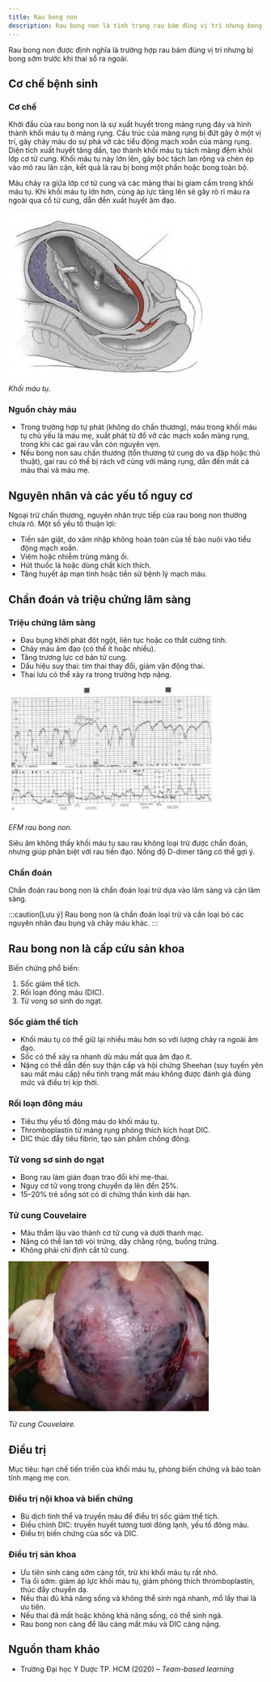 ```yaml
---
title: Rau bong non
description: Rau bong non là tình trạng rau bám đúng vị trí nhưng bong sớm trước khi thai sổ, gây nguy cơ cao cho mẹ và thai nhi.
---
```


Rau bong non được định nghĩa là trường hợp rau bám đúng vị trí nhưng bị bong sớm trước khi thai sổ ra ngoài.

## Cơ chế bệnh sinh

### Cơ chế

Khởi đầu của rau bong non là sự xuất huyết trong màng rụng đáy và hình thành khối máu tụ ở màng rụng. Cấu trúc của màng rụng bị đứt gãy ở một vị trí, gây chảy máu do sự phá vỡ các tiểu động mạch xoắn của màng rụng. Diện tích xuất huyết tăng dần, tạo thành khối máu tụ tách màng đệm khỏi lớp cơ tử cung. Khối máu tụ này lớn lên, gây bóc tách lan rộng và chèn ép vào mô rau lân cận, kết quả là rau bị bong một phần hoặc bong toàn bộ.

Máu chảy ra giữa lớp cơ tử cung và các màng thai bị giam cầm trong khối máu tụ. Khi khối máu tụ lớn hơn, cùng áp lực tăng lên sẽ gây rò rỉ máu ra ngoài qua cổ tử cung, dẫn đến xuất huyết âm đạo.

![Khối máu tụ](../../../../assets/san-khoa/rau-bong-non/khoi-mau-tu.png)

_Khối máu tụ._

### Nguồn chảy máu

- Trong trường hợp tự phát (không do chấn thương), máu trong khối máu tụ chủ yếu là máu mẹ, xuất phát từ đổ vỡ các mạch xoắn màng rụng, trong khi các gai rau vẫn còn nguyên vẹn.
- Nếu bong non sau chấn thương (tổn thương tử cung do va đập hoặc thủ thuật), gai rau có thể bị rách vỡ cùng với màng rụng, dẫn đến mất cả máu thai và máu mẹ.

## Nguyên nhân và các yếu tố nguy cơ

Ngoại trừ chấn thương, nguyên nhân trực tiếp của rau bong non thường chưa rõ. Một số yếu tố thuận lợi:

- Tiền sản giật, do xâm nhập không hoàn toàn của tế bào nuôi vào tiểu động mạch xoắn.
- Viêm hoặc nhiễm trùng màng ối.
- Hút thuốc lá hoặc dùng chất kích thích.
- Tăng huyết áp mạn tính hoặc tiền sử bệnh lý mạch máu.

## Chẩn đoán và triệu chứng lâm sàng

### Triệu chứng lâm sàng

- Đau bụng khởi phát đột ngột, liên tục hoặc co thắt cường tính.
- Chảy máu âm đạo (có thể ít hoặc nhiều).
- Tăng trương lực cơ bản tử cung.
- Dấu hiệu suy thai: tim thai thay đổi, giảm vận động thai.
- Thai lưu có thể xảy ra trong trường hợp nặng.

![EFM rau bong non](../../../../assets/san-khoa/rau-bong-non/EFM-rau-bong-non.png)

_EFM rau bong non._

Siêu âm không thấy khối máu tụ sau rau không loại trừ được chẩn đoán, nhưng giúp phân biệt với rau tiền đạo. Nồng độ D-dimer tăng có thể gợi ý.

### Chẩn đoán

Chẩn đoán rau bong non là chẩn đoán loại trừ dựa vào lâm sàng và cận lâm sàng.

:::caution[Lưu ý]
Rau bong non là chẩn đoán loại trừ và cần loại bỏ các nguyên nhân đau bụng và chảy máu khác.
:::

## Rau bong non là cấp cứu sản khoa

Biến chứng phổ biến:

1. Sốc giảm thể tích.
2. Rối loạn đông máu (DIC).
3. Tử vong sơ sinh do ngạt.

### Sốc giảm thể tích

- Khối máu tụ có thể giữ lại nhiều máu hơn so với lượng chảy ra ngoài âm đạo.
- Sốc có thể xảy ra nhanh dù máu mất qua âm đạo ít.
- Nặng có thể dẫn đến suy thận cấp và hội chứng Sheehan (suy tuyến yên sau mất máu cấp) nếu tình trạng mất máu không được đánh giá đúng mức và điều trị kịp thời.

### Rối loạn đông máu

- Tiêu thụ yếu tố đông máu do khối máu tụ.
- Thromboplastin từ màng rụng phóng thích kích hoạt DIC.
- DIC thúc đẩy tiêu fibrin, tạo sản phẩm chống đông.

### Tử vong sơ sinh do ngạt

- Bong rau làm gián đoạn trao đổi khí mẹ-thai.
- Nguy cơ tử vong trong chuyển dạ lên đến 25%.
- 15–20% trẻ sống sót có di chứng thần kinh dài hạn.

### Tử cung Couvelaire

- Máu thẩm lậu vào thành cơ tử cung và dưới thanh mạc.
- Nặng có thể lan tới vòi trứng, dây chằng rộng, buồng trứng.
- Không phải chỉ định cắt tử cung.

![Tử cung Couvelaire](../../../../assets/san-khoa/rau-bong-non/tu-cung-couvelaire.png)

_Tử cung Couvelaire._

## Điều trị

Mục tiêu: hạn chế tiến triển của khối máu tụ, phòng biến chứng và bảo toàn tính mạng mẹ con.

### Điều trị nội khoa và biến chứng

- Bù dịch tinh thể và truyền máu để điều trị sốc giảm thể tích.
- Điều chỉnh DIC: truyền huyết tương tươi đông lạnh, yếu tố đông máu.
- Điều trị biến chứng của sốc và DIC.

### Điều trị sản khoa

- Ưu tiên sinh càng sớm càng tốt, trừ khi khối máu tụ rất nhỏ.
- Tia ối sớm: giảm áp lực khối máu tụ, giảm phóng thích thromboplastin, thúc đẩy chuyển dạ.
- Nếu thai đủ khả năng sống và không thể sinh ngả nhanh, mổ lấy thai là ưu tiên.
- Nếu thai đã mất hoặc không khả năng sống, có thể sinh ngả.
- Rau bong non càng để lâu càng mất máu và DIC càng nặng.

## Nguồn tham khảo

- Trường Đại học Y Dược TP. HCM (2020) – _Team-based learning_
